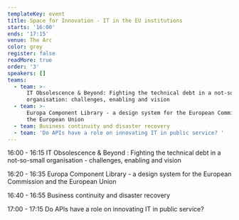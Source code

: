 ```yaml
---
templateKey: event
title: Space for Innovation - IT in the EU institutions
starts: '16:00'
ends: '17:15'
venue: The Arc
color: grey
register: false
readMore: true
order: '3'
speakers: []
teams:
  - team: >-
      IT Obsolescence & Beyond: Fighting the technical debt in a not-so-small
      organisation: challenges, enabling and vision 
  - team: >-
      Europa Component Library - a design system for the European Commission and
      the European Union
  - team: Business continuity and disaster recovery
  - team: 'Do APIs have a role on innovating IT in public service? '
---
```

16:00 - 16:15 IT Obsolescence & Beyond
: Fighting the technical debt in a not-so-small organisation - challenges, enabling and vision

16:20 - 16:35 Europa Component Library - a design system for the European Commission and the European Union

16:40 - 16:55 Business continuity and disaster recovery

17:00 - 17:15 Do APIs have a role on innovating IT in public service?
